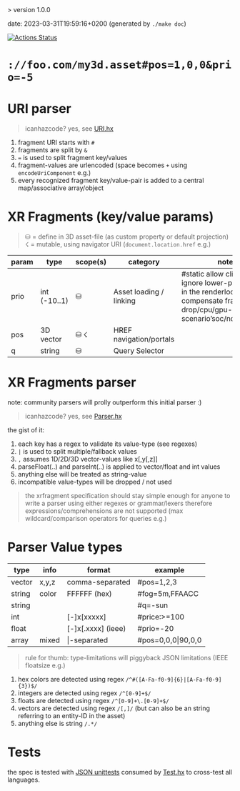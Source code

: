 <link rel="stylesheet" href="style.css"/>
<link href="https://fonts.cdnfonts.com/css/montserrat" rel="stylesheet"/>
> version 1.0.0

date: 2023-03-31T19:59:16+0200 (generated by `./make doc`)

[![Actions Status](https://github.com/coderofsalvation/xrfragment/workflows/test/badge.svg)](https://github.com/coderofsalvation/xrfragment/actions)



# `://foo.com/my3d.asset#pos=1,0,0&prio=-5`

# URI parser

> icanhazcode? yes, see [URI.hx](https://github.com/coderofsalvation/xrfragment/blob/main/src/xrfragment/URI.hx)

1. fragment URI starts with `#`
1. fragments are split by `&`
1. `=` is used to split fragment key/values 
1. fragment-values are urlencoded (space becomes `+` using `encodeUriComponent` e.g.)
1. every recognized fragment key/value-pair is added to a central map/associative array/object

# XR Fragments (key/value params)
 
> ⛁ = define in 3D asset-file (as custom property or default projection)<br>
> ☇ = mutable, using navigator URI (`document.location.href` e.g.)<br>

| param   | type          | scope(s) | category          | notes                            |
|---------|---------------|-------|--------------------|---------------------------------|
| prio    | int (-10..1)  | ⛁     | Asset loading / linking | \#static allow client to ignore lower-prio objects in the renderloop, to compensate frame-drop/cpu/gpu-overload scenario’soc/notes/prio.md |
| pos     | 3D vector     | ⛁ ☇   |HREF navigation/portals |  |
| q       | string        | ⛁     |Query Selector |  |


# XR Fragments parser
note: community parsers will prolly outperform this initial parser :)
> icanhazcode? yes, see [Parser.hx](https://github.com/coderofsalvation/xrfragment/blob/main/src/xrfragment/Parser.hx)

the gist of it:
1. each key has a regex to validate its value-type (see regexes) 
1. `|` is used to split multiple/fallback values
1. `,` assumes 1D/2D/3D vector-values like x[,y[,z]]
1. parseFloat(..) and parseInt(..) is applied to vector/float and int values 
1. anything else will be treated as string-value 
1. incompatible value-types will be dropped / not used

> the xrfragment specification should stay simple enough
> for anyone to write a parser using either regexes or grammar/lexers
> therefore expressions/comprehensions are not supported (max wildcard/comparison operators for queries e.g.)

# Parser Value types

| type | info | format | example                          |
|------|------|--------|----------------------------------|
|vector| x,y,z| comma-separated    | #pos=1,2,3           |
|string| color| FFFFFF (hex)      | #fog=5m,FFAACC        |
|string|      |                   | #q=-sun               |
|int   |      | [-]x[xxxxx]       | #price:>=100          |
|float |      | [-]x[.xxxx] (ieee)| #prio=-20             |
|array | mixed| \|-separated      | #pos=0,0,0\|90,0,0    |

> rule for thumb: type-limitations will piggyback JSON limitations (IEEE floatsize e.g.)

1. hex colors are detected using regex `/^#([A-Fa-f0-9]{6}|[A-Fa-f0-9]{3})$/`
1. integers are detected using regex `/^[0-9]+$/`
1. floats are detected using regex `/^[0-9]+\.[0-9]+$/`
1. vectors are detected using regex `/[,]/` (but can also be an string referring to an entity-ID in the asset)
1. anything else is string  `/.*/`

# Tests
 
the spec is tested with [JSON unittests](./../src/spec) consumed by [Test.hx](./../src/Test.hx) to cross-test all languages.
